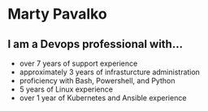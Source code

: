 # Marty Pavalko

## I am a Devops professional with...
- over 7 years of support experience
- approximately 3 years of infrasturcture administration
- proficiency with Bash, Powershell, and Python
- 5 years of Linux experience
- over 1 year of Kubernetes and Ansible experience
